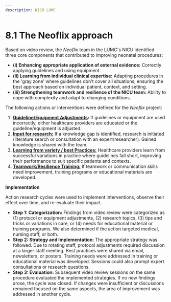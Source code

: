```yaml
---
description: NICU LUMC
---
```


# 8.1 The Neoflix approach

Based on video review, the _Neoflix_ team in the LUMC's NICU identified three core components that contributed to improving neonatal procedures:

* **(i) Enhancing appropriate application of external evidence:** Correctly applying guidelines and using equipment.
* **(ii) Learning from individual clinical expertise:** Adapting procedures in the 'gray zone' where guidelines don't cover all situations, ensuring the best approach based on individual patient, context, and setting.
* **(iii) Strengthening teamwork and resilience of the NICU team:** Ability to cope with complexity and adapt to changing conditions.

The following actions or interventions were defined for the _Neoflix_ project:

1. [**Guideline/Equipment Adjustments**](protocol-or-equipment-adjustment.md)**:** If guidelines or equipment are used incorrectly, either healthcare providers are educated or the guideline/equipment is adjusted.
2. [**Input for research:**](input-for-research.md) If a knowledge gap is identified, research is initiated (literature search or consultation with an expert/researcher). Gained knowledge is shared with the team.
3. [**Learning from variety / best Practices:**](learning-from-variety-or-best-practices.md) Healthcare providers learn from successful variations in practice where guidelines fall short, improving their performance to suit specific patients and contexts.
4. [**Teamwork/Resilience Training:**](development-of-training-programs-or-educational-material.md) If teamwork or communication skills need improvement, training programs or educational materials are developed.

**Implementation**

Action research cycles were used to implement interventions, observe their effect over time, and re-evaluate their impact.&#x20;

* **Step 1: Categorization:** Findings from video review were categorized as (1) protocol or equipment adjustments, (2) research topics, (3) tips and tricks or variations in care, or (4) needs for educational material or training programs. We also determined if the action targeted medical, nursing staff, or both.
* **Step 2: Strategy and Implementation:** The appropriate strategy was followed. Due to rotating staff, protocol adjustments required discussion at a larger staff meeting. Best practices were shared via email, newsletters, or posters. Training needs were addressed in training or educational material was developed. Sessions could also prompt expert consultations or research questions.
* **Step 3: Evaluation:** Subsequent video review sessions on the same procedure evaluated the implemented strategies. If no new findings arose, the cycle was closed. If changes were insufficient or discussions remained focused on the same aspects, the area of improvement was addressed in another cycle.



